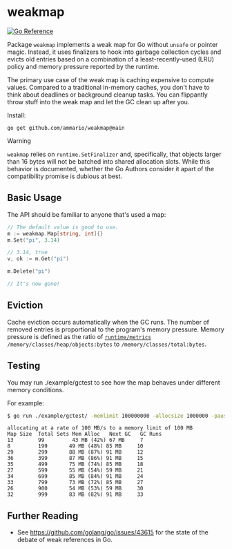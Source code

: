 # weakmap
[![Go Reference](https://pkg.go.dev/badge/github.com/ammario/weakmap.svg)](https://pkg.go.dev/github.com/ammario/weakmap@main)

Package `weakmap` implements a weak map for Go without `unsafe` or pointer magic.
Instead, it uses finalizers to hook into garbage collection cycles and evicts
old entries based on a combination of a least-recently-used (LRU) policy
and memory pressure reported by the runtime.

The primary use case of the weak map is caching expensive to compute values.
Compared to a traditional in-memory caches, you don't have to think
about deadlines or background cleanup tasks. You can flippantly throw stuff into the weak map and let the GC clean up after you.

Install:
```
go get github.com/ammario/weakmap@main
```


> [!WARNING]
> `weakmap` relies on `runtime.SetFinalizer` and, specifically, that
> objects larger than 16 bytes will not be batched into shared allocation
> slots. While this behavior is documented, whether the Go Authors consider
> it apart of the compatibility promise is dubious at best.

## Basic Usage

The API should be familiar to anyone that's used a map:

```go
// The default value is good to use.
m := weakmap.Map[string, int]{}
m.Set("pi", 3.14)

// 3.14, true
v, ok := m.Get("pi")

m.Delete("pi")

// It's now gone!
```

## Eviction

Cache eviction occurs automatically when the GC runs. The number of removed
entries is proportional to the program's memory pressure. Memory pressure
is defined as the ratio of [`runtime/metrics`](https://pkg.go.dev/runtime/metrics) `/memory/classes/heap/objects:bytes` to
`/memory/classes/total:bytes`.

## Testing
You may run ./example/gctest to see how the map behaves under different
memory conditions.

For example:
```bash
$ go run ./example/gctest/ -memlimit 100000000 -allocsize 1000000 -pause 10ms
```

```text
allocating at a rate of 100 MB/s to a memory limit of 100 MB
Map Size  Total Sets Mem Alloc   Next GC   GC Runs
13        99         43 MB (42%) 67 MB     7
8         199       49 MB (48%) 85 MB     10
29        299       88 MB (87%) 91 MB     12
36        399       87 MB (86%) 91 MB     15
35        499       75 MB (74%) 85 MB     18
27        599       55 MB (54%) 59 MB     21
34        699       85 MB (84%) 91 MB     24
33        799       73 MB (72%) 85 MB     27
26        900       54 MB (53%) 59 MB     30
32        999       83 MB (82%) 91 MB     33
```

## Further Reading

* See https://github.com/golang/go/issues/43615 for the state of the debate of
weak references in Go.